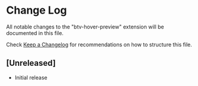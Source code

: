 # Change Log

All notable changes to the "btv-hover-preview" extension will be documented in this file.

Check [Keep a Changelog](http://keepachangelog.com/) for recommendations on how to structure this file.

## [Unreleased]

- Initial release